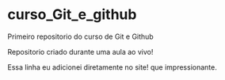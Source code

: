 # curso_Git_e_github
Primeiro repositorio do curso de Git e Github

Repositorio criado durante uma aula ao vivo!

Essa linha eu adicionei diretamente no site! que impressionante. 

